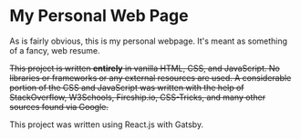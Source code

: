 # My Personal Web Page
As is fairly obvious, this is my personal webpage. It's meant as something of a fancy, web resume. 

~~This project is written **entirely** in vanilla HTML, CSS, and JavaScript. No libraries or frameworks or any external resources are used. A considerable portion of the CSS and JavaScript was written with the help of StackOverflow, W3Schools, Fireship.io, CSS-Tricks, and many other sources found via Google.~~

This project was written using React.js with Gatsby.
